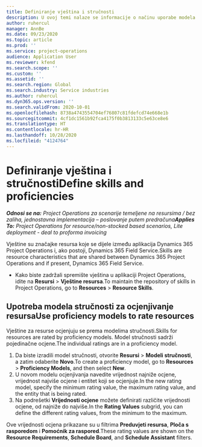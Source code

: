 ```yaml
---
title: Definiranje vještina i stručnosti
description: U ovoj temi nalaze se informacije o načinu uporabe modela stručnosti za ocjenu resursa.
author: ruhercul
manager: AnnBe
ms.date: 09/23/2020
ms.topic: article
ms.prod: ''
ms.service: project-operations
audience: Application User
ms.reviewer: kfend
ms.search.scope: ''
ms.custom: ''
ms.assetid: ''
ms.search.region: Global
ms.search.industry: Service industries
ms.author: ruhercul
ms.dyn365.ops.version: ''
ms.search.validFrom: 2020-10-01
ms.openlocfilehash: 8738a4743554704ef76807c81fdefcd74e668e1b
ms.sourcegitcommit: 4cf1dc1561b92fca4175f0b3813133c5e63ce8e6
ms.translationtype: HT
ms.contentlocale: hr-HR
ms.lasthandoff: 10/28/2020
ms.locfileid: "4124764"
---
```

# <a name="define-skills-and-proficiencies"></a><span data-ttu-id="2d6b9-103">Definiranje vještina i stručnosti</span><span class="sxs-lookup"><span data-stu-id="2d6b9-103">Define skills and proficiencies</span></span>

<span data-ttu-id="2d6b9-104">_**Odnosi se na:** Project Operations za scenarije temeljene na resursima / bez zaliha, jednostavna implementacija – poslovanje putem predračuna_</span><span class="sxs-lookup"><span data-stu-id="2d6b9-104">_**Applies To:** Project Operations for resource/non-stocked based scenarios, Lite deployment - deal to proforma invoicing_</span></span>

<span data-ttu-id="2d6b9-105">Vještine su značajke resursa koje se dijele između aplikacija Dynamics 365 Project Operations i, ako postoji, Dynamics 365 Field Service.</span><span class="sxs-lookup"><span data-stu-id="2d6b9-105">Skills are resource characteristics that are shared between Dynamics 365 Project Operations and if present, Dynamics 365 Field Service.</span></span> 

- <span data-ttu-id="2d6b9-106">Kako biste zadržali spremište vještina u aplikaciji Project Operations, idite na **Resursi** \> **Vještine resursa**.</span><span class="sxs-lookup"><span data-stu-id="2d6b9-106">To maintain the repository of skills in Project Operations, go to **Resources** \> **Resource Skills**.</span></span> 

## <a name="use-proficiency-models-to-rate-resources"></a><span data-ttu-id="2d6b9-107">Upotreba modela stručnosti za ocjenjivanje resursa</span><span class="sxs-lookup"><span data-stu-id="2d6b9-107">Use proficiency models to rate resources</span></span>

<span data-ttu-id="2d6b9-108">Vještine za resurse ocjenjuju se prema modelima stručnosti.</span><span class="sxs-lookup"><span data-stu-id="2d6b9-108">Skills for resources are rated by proficiency models.</span></span> <span data-ttu-id="2d6b9-109">Model stručnosti sadrži pojedinačne ocjene.</span><span class="sxs-lookup"><span data-stu-id="2d6b9-109">The individual ratings are in a proficiency model.</span></span> 

1. <span data-ttu-id="2d6b9-110">Da biste izradili model stručnosti, otvorite **Resursi** \> **Modeli stručnosti**, a zatim odaberite **Novo**.</span><span class="sxs-lookup"><span data-stu-id="2d6b9-110">To create a proficiency model, go to **Resources** \> **Proficiency Models**, and then select **New**.</span></span>
2. <span data-ttu-id="2d6b9-111">U novom modelu ocjenjivanja navedite vrijednost najniže ocjene, vrijednost najviše ocjene i entitet koji se ocjenjuje.</span><span class="sxs-lookup"><span data-stu-id="2d6b9-111">In the new rating model, specify the minimum rating value, the maximum rating value, and the entity that is being rated.</span></span>
3. <span data-ttu-id="2d6b9-112">Na podrešetki **Vrijednosti ocjene** možete definirati različite vrijednosti ocjene, od najniže do najviše.</span><span class="sxs-lookup"><span data-stu-id="2d6b9-112">In the **Rating Values** subgrid, you can define the different rating values, from the minimum to the maximum.</span></span>


<span data-ttu-id="2d6b9-113">Ove vrijednosti ocjena prikazane su u filtrima **Preduvjeti resursa**, **Ploča s rasporedom** i **Pomoćnik za raspored**.</span><span class="sxs-lookup"><span data-stu-id="2d6b9-113">These rating values are shown on the **Resource Requirements**, **Schedule Board**, and **Schedule Assistant** filters.</span></span>
